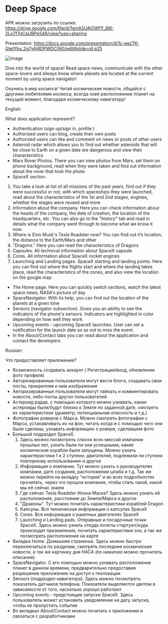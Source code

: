 # Deep Space 
APK можно загрузить по ссылке: https://drive.google.com/file/d/1gmA5UAjOWfY_8iK-2Lo7f7qCaUBPe548/view?usp=sharing

Presentation: https://docs.google.com/presentation/d/1c-eezTK-GtelYbv_2g7yAjRDPWDCi9j0/edit#slide=id.p25

![image](https://user-images.githubusercontent.com/55493845/128432221-8806288e-f41f-44c1-9ee1-7cbd6b70e9d7.png)

Dive into the world of space! Read space news, communicate with the other space-lovers and always know where planets are located at the current moment by using space navigator!

Окунись в мир космоса! Читай космические новости, общайся с другими любителями космоса, всегда знай расположение планет на текущий момент, благодаря космическому навигатору!

English:

What does application represent? 
- Authentication (sign up/sign in, profile )
- Authorized users can blog, create their own posts  
- Authorized users can like and comment on news or posts of other users
- Asteroid radar which allows you to find out whether asteroids that will be close to Earth on a given date are dangerous and view their characteristics 
- Mars Rover Photos. There you can view photos from Mars, set them on phone  background, read when they were taken and find out information about the rover that took the photo
- SpaceX section.
 1. You take a look at list of all missions of the past years, find out if they were successful or not, with which spaceships they were launched, read about the characteristics of the 1st and 2nd stages, engines, whether the stages were reused and more
 2. Information about the company. Here you can check information about the heads of the company, the date of creation, the location of the headquarters, etc. You can also go to the "history" tab and read in details what the company went through to become what we know it now.
 3. Where is Elon Musk's Tesla Roadster now? You can find out it’s location, the distance to the Earth/Mars and other
 4. "Dragons." Here you can read the characteristics of Dragons
 5. Capsules. All technical information about SpaceX capsule
 6. Cores. All information about SpaceX rocket engines
 7. Launching and Landing pages. SpaceX starting and landing points. Here you can find out where the flights start and where the landing takes place, read the characteristics of the zones, and also view the location on the google map
- The Home page. Here you can quickly switch sections, watch the latest space news, NASA's picture of day 
- SpaceNavigator. With its help, you can find out the location of the planets at a given time 
- Sensors (navigator subsection). Gives you an ability to  see the indicators of the phone's sensors. Indicators are highlighted in color depending on how well they work
- Upcoming events - upcoming SpaceX launches. User can set a notification for the launch date so as not to miss the event.
- In the About/Contact tabs  you can read about the application and contact the developers

Russian:

Что предоставляет приложение? 
- Возможность создавать аккаунт ( Регистрация/вход, обновление фото профиля)
- Авторизированные пользователи могут вести блоги, создавать свои посты, прикрепляя к ним изображения
- Авторизированные пользователи могут лайкать и комментировать новости, либо посты других пользователей
- Астероид радар, с помощью которого можно узнавать, какие астероиды были/будут близко к Земле по заданной дате, смотреть их характеристики (диаметр, потенциальная опасность и т.д.) 
- Фотографии роверов с Марса. Можно смотреть фотографии с Марса, устанавливать их на фон, читать когда и с помощью чего они были сделаны, узнавать информацию о ровере, сделавшем фото
- Большой подраздел SpaceX. 
  1. Здесь можно посмотреть список всех миссий компании прошлых лет, узнать были ли они успешными, какие космические корабли были запущены. Можно узнать характеристики 1 и 2 ступени, двигателей, подлежили ли ступени повторному использованию и другое
  2. Информация о компании. Тут можно узнать о руководителях компании, дате создания, расположении штаба и т.д. Так же можно перейти на вкладку "история" и во всех подробностях прочитать, через что прошла компания, чтобы стать такой, какой мы её сейчас знаем
  3. Где сейчас Tesla Roadster Илона Маска? Здесь можно узнать её расположение, расстояние до Земли/Марса и другое
  4. "Драконы". Тут можно почитать характеристики кораблей Dragon
  5. Капсулы. Вся техническая информация о капсулах SpaceX
  6. Cores. Вся информация о ракетных двигателях SpaceX
  7. Launching и Landing pads. Отправные и посадочные точки SpaceX. Здесь можно узнать откуда полеты стартуют/куда происходит приземление, почитать характеристики зон, а так же посмотреть расположение на карте
- Вкладка Home. Домашняя страничка. Здесь можно быстро переключаться по разделам, смотреть последние космические новости, а так же картинку дня НАСА (по нажатию можно прочитать описание)
- SpaceNavigator. С его помощью можно узнавать расположение планет в данном времени, предварительно предоставив разрешение приложению на доступ к геолокации
- Sensors (подраздел навигатора). Здесь можно посмотреть показатель датчиков телефона. Показатели выделяются цветом в зависимости от того, насколько хорошо работают 
- Upcoming events - предстоящие запуски SpaceX. Здесь пользователь может установить уведомление на дату запуска, чтобы не пропустить событие
- Во вкладках About/Contact можно почитать о приложении и связаться с разработчиками
